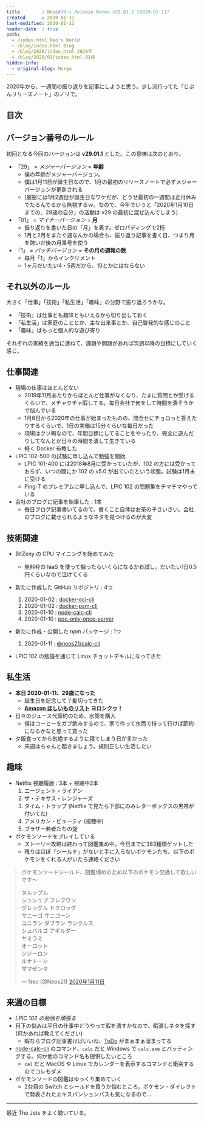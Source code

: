 ```yaml
---
title        : Neo&#39;s Release Notes v29.01.1 (2020-01-11)
created      : 2020-01-11
last-modified: 2020-01-11
header-date  : true
path:
  - /index.html Neo's World
  - /blog/index.html Blog
  - /blog/2020/index.html 2020年
  - /blog/2020/01/index.html 01月
hidden-info:
  - original-blog: Murga
---
```


2020年から、一週間の振り返りを記事にしようと思う。少し流行ってた「じぶんリリースノート」のノリで。

## 目次

## バージョン番号のルール

初回となる今回のバージョンは __v29.01.1__ とした。この意味は次のとおり。

- 「29」 = _メジャーバージョン_ = __年齢__
  - 僕の年齢がメジャーバージョン。
  - 僕は1月11日が誕生日なので、1月の最初のリリースノートで必ずメジャーバージョンが更新される
  - (厳密には1月2週目が誕生日なワケだが、どうせ最初の一週間は正月休みでたるんでるから無視するｗ。なので、今年でいうと「2020年1月10日までの、28歳の自分」の活動は v29 の最初に混ぜ込んでしまう)
- 「01」 = _マイナーバージョン_ = __月__
  - 振り返りを書いた日の「月」を表す。ゼロパディングで2桁
  - 1月と2月をまたぐ週なんかの場合も、振り返り記事を書く日、つまり月を跨いだ後の月番号を使う
- 「1」 = _パッチバージョン_ = __その月の週報の数__
  - 毎月「1」からインクリメント
  - 1ヶ月だいたい4・5週だから、10とかにはならない

## それ以外のルール

大きく「仕事」「技術」「私生活」「趣味」の分野で振り返ろうかな。

- 「技術」は仕事とも趣味ともいえるから切り出しておく
- 「私生活」は家庭のこととか、主な出来事とか、自己啓発的な感じのこと
- 「趣味」はもっと個人的な遊び寄り

それぞれの実績を適当に連ねて、課題や問題があれば次週以降の目標にしていく感じ。

## 仕事関連

- 現場の仕事はほとんどない
  - 2019年11月あたりからほとんど仕事がなくなり、たまに質問とか受けるくらいで、メチャクチャ暇してる。毎日会社で何をして時間を潰そうかで悩んでいる
  - 1月6日から2020年の仕事が始まったものの、問合せにチョロっと答えたりするくらいで、1日の実働は15分ぐらいな毎日だった
  - 現場はクソ暇なので、年間目標にしてることをやったり、完全に遊んだりしてなんとか日々の時間を潰して生きている
  - 軽く Docker 布教した
- LPIC 102-500 の試験に申し込んで勉強を開始
  - LPIC 101-400 には2018年8月に受かっていたが、102 の方には受かっておらず、いつの間にか 102 の v5.0 が出ていたという状態。試験は1月末に受ける
  - Ping-T のプレミアムに申し込んで、LPIC 102 の問題集をチマチマやっている
- 会社のブログに記事を執筆した : 1本
  - 毎日ブログ記事書いてるので、書くこと自体はお茶の子さいさい。会社のブログに載せられるようなネタを見つけるのが大変

## 技術関連

- BitZeny の CPU マイニングを始めてみた
  - 無料枠の IaaS を使って掘ったらいくらになるかお試し。だいたい1日0.5円くらいなので泣けてくる
- 新たに作成した GitHub リポジトリ : 4つ
    1. 2020-01-02 : [docker-oci-cli](https://github.com/Neos21/docker-oci-cli)
    2. 2020-01-02 : [docker-psm-cli](https://github.com/Neos21/docker-psm-cli)
    3. 2020-01-10 : [node-calc-cli](https://github.com/Neos21/node-calc-cli)
    4. 2020-01-10 : [poc-only-once-server](https://github.com/Neos21/poc-only-once-server)
- 新たに作成・公開した npm パッケージ : 1つ
    1. 2020-01-11 : [@neos21/calc-cli](https://www.npmjs.com/package/@neos21/calc-cli)

- LPIC 102 の勉強を通じて Linux チョットデキルになってきた

## 私生活

- __本日 2020-01-11、29歳になった__
  - 誕生日を記念して？髪切ってきた
  - __[Amazon ほしいものリスト](https://amzn.to/2wcjVoM) ヨロシクゥ！__
- 日々のジュース代節約のため、水筒を購入
  - 僕はコーヒーをガブ飲みするので、家で作って水筒で持って行けば節約になるかなと思って買った
- 夕飯食ってから気絶するように寝てしまう日が多かった
  - 来週はちゃんと起きましょう。規則正しい生活したい

## 趣味

- Netflix 視聴履歴 : 3本 + 視聴中2本
    1. エージェント・ライアン
    2. ザ・テキサス・レンジャーズ
    3. タイム・トラップ (Netflix で見たら下部にのみレターボックスの黒帯が付いてた)
    4. アメリカン・ビューティ (視聴中)
    5. ブラザー若者たちの掟
- ポケモンソードをプレイしている
  - ストーリー攻略は終わって図鑑集め中。今日までに383種類ゲットした
  - 残りはほぼ「シールド」がないと手に入らないポケモンたち。以下のポケモンをくれる人がいたら連絡ください

> ポケモンソードシールド、図鑑埋めのため以下のポケモン交換して欲しいです〜
> 
> タルップル  
> シュシュプ フレフワン  
> グレッグル ドクロッグ  
> サニーゴ サニゴーン  
> ユニラン ダブラン ランクルス  
> シュバルゴ アギルダー  
> ヤミラミ  
> オーロット  
> ジジーロン  
> ルナトーン  
> ザマゼンタ
>
> — Neo (@Neos21) [2020年1月11日](https://twitter.com/Neos21/status/1215992920186077184?ref_src=twsrc%5Etfw)

## 来週の目標

- _LPIC 102 の勉強を頑張る_
- 目下の悩みは平日の仕事中どうやって暇を潰すかなので、暇潰しネタを探す (何かあれば教えてください)
  - 暇ならブログ記事書けばいいね、[ToDo](https://github.com/Neos21/Neos21/issues) がまぁまぁ溜まってる
- [node-calc-cli](https://github.com/Neos21/node-calc-cli) のコマンド、`calc` だと Windows で `calc.exe` とバッティングする。何か他のコマンド名も提供したいところ
  - `cal` だと MacOS や Linux でカレンダーを表示するコマンドと衝突するのでコレもダメ
- ポケモンソードの図鑑はゆっくり集めていく
  - 2台目の Switch とシールドを買うか悩むところ。ポケモン・ダイレクトで発表されたエキスパンションパスも気になるので…

---

最近 The Jets をよく聴いている。
